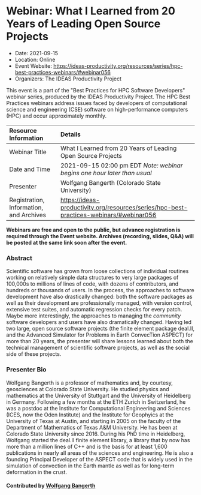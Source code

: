 # Webinar: What I Learned from 20 Years of Leading Open Source Projects

- Date: 2021-09-15
- Location: Online
- Event Website: https://ideas-productivity.org/resources/series/hpc-best-practices-webinars/#webinar056
- Organizers: The IDEAS Productivity Project
			   
This event is a part of the "Best Practices for HPC Software
Developers" webinar series, produced by the IDEAS Productivity
Project. The HPC Best Practices webinars address issues faced by
developers of computational science and engineering (CSE) software on
high-performance computers (HPC) and occur approximately monthly.

Resource Information | Details
:--- | :---			   
Webinar Title | What I Learned from 20 Years of Leading Open Source Projects
Date and Time | 2021-09-15 02:00 pm EDT *Note: webinar begins one hour later than usual*
Presenter | Wolfgang Bangerth (Colorado State University)
Registration, Information, and Archives | 	<https://ideas-productivity.org/resources/series/hpc-best-practices-webinars/#webinar056>	   

**Webinars are free and open to the public, but advance registration is required through the Event website. Archives (recording, slides, Q&A) will be posted at the same link soon after the event.**

### Abstract
<p>Scientific software has grown from loose collections of individual routines working on relatively simple data structures to very large packages of 100,000s to millions of lines of code, with dozens of contributors, and hundreds or thousands of users. In the process, the approaches to software development have also drastically changed: both the software packages as well as their development are professionally managed, with version control, extensive test suites, and automatic regression checks for every patch. Maybe more interestingly, the approaches to managing the <em>community</em> software developers and users have also dramatically changed. Having led two large, open source software projects (the finite element package deal.II, and the Advanced Simulator for Problems in Earth ConvecTion ASPECT) for more than 20 years, the presenter will share lessons learned about both the technical management of scientific software projects, as well as the social side of these projects.</p>

### Presenter Bio
<p>Wolfgang Bangerth is a professor of mathematics and, by courtesy, geosciences at Colorado State University. He studied physics and mathematics at the University of Stuttgart and the University of Heidelberg in Germany. Following a few months at the ETH Zurich in Switzerland, he was a postdoc at the Institute for Computational Engineering and Sciences (ICES, now the Oden Institute) and the Institute for Geophyics at the University of Texas at Austin, and starting in 2005 on the faculty of the Department of Mathematics of Texas A&amp;M University. He has been at Colorado State University since 2016. During his PhD time in Heidelberg, Wolfgang started the deal.II finite element library, a library that by now has more than a million lines of C++ and is the basis for at least 1,600 publications in nearly all areas of the sciences and engineering. He is also a founding Principal Developer of the ASPECT code that is widely used in the simulation of convection in the Earth mantle as well as for long-term deformation in the crust.</p>

    

#### Contributed by [Wolfgang Bangerth](https://github.com/bangerth "Wolfgang Bangerth GitHub profile")

<!---
Publish: yes
Categories: skills
Topics: online learning
Level: 2
Prerequisites: default
Aggregate: none
--->
